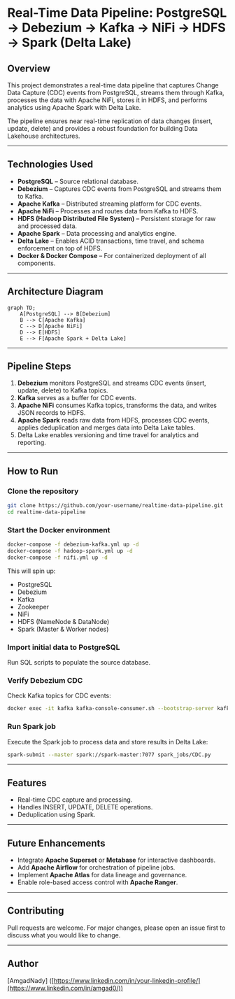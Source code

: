# Real-Time Data Pipeline: PostgreSQL → Debezium → Kafka → NiFi → HDFS → Spark (Delta Lake)

##  Overview

This project demonstrates a real-time data pipeline that captures Change Data Capture (CDC) events from PostgreSQL, streams them through Kafka, processes the data with Apache NiFi, stores it in HDFS, and performs analytics using Apache Spark with Delta Lake.

The pipeline ensures near real-time replication of data changes (insert, update, delete) and provides a robust foundation for building Data Lakehouse architectures.

---

## Technologies Used

* **PostgreSQL** – Source relational database.
* **Debezium** – Captures CDC events from PostgreSQL and streams them to Kafka.
* **Apache Kafka** – Distributed streaming platform for CDC events.
* **Apache NiFi** – Processes and routes data from Kafka to HDFS.
* **HDFS (Hadoop Distributed File System)** – Persistent storage for raw and processed data.
* **Apache Spark** – Data processing and analytics engine.
* **Delta Lake** – Enables ACID transactions, time travel, and schema enforcement on top of HDFS.
* **Docker & Docker Compose** – For containerized deployment of all components.

---

##  Architecture Diagram

```mermaid
graph TD;
    A[PostgreSQL] --> B[Debezium]
    B --> C[Apache Kafka]
    C --> D[Apache NiFi]
    D --> E[HDFS]
    E --> F[Apache Spark + Delta Lake]
```

---

## Pipeline Steps

1. **Debezium** monitors PostgreSQL and streams CDC events (insert, update, delete) to Kafka topics.
2. **Kafka** serves as a buffer for CDC events.
3. **Apache NiFi** consumes Kafka topics, transforms the data, and writes JSON records to HDFS.
4. **Apache Spark** reads raw data from HDFS, processes CDC events, applies deduplication and merges data into Delta Lake tables.
5. Delta Lake enables versioning and time travel for analytics and reporting.

---

##  How to Run

###  Clone the repository

```bash
git clone https://github.com/your-username/realtime-data-pipeline.git
cd realtime-data-pipeline
```

### Start the Docker environment

```bash
docker-compose -f debezium-kafka.yml up -d 
docker-compose -f hadoop-spark.yml up -d
docker-compose -f nifi.yml up -d
```

This will spin up:

* PostgreSQL
* Debezium
* Kafka
* Zookeeper
* NiFi
* HDFS (NameNode & DataNode)
* Spark (Master & Worker nodes)

###  Import initial data to PostgreSQL

Run SQL scripts to populate the source database.

###  Verify Debezium CDC

Check Kafka topics for CDC events:

```bash
docker exec -it kafka kafka-console-consumer.sh --bootstrap-server kafka:9092 --topic dbserver1.public.books --from-beginning
```

###  Run Spark job

Execute the Spark job to process data and store results in Delta Lake:

```bash
spark-submit --master spark://spark-master:7077 spark_jobs/CDC.py
```

---

##  Features

* Real-time CDC capture and processing.
* Handles INSERT, UPDATE, DELETE operations.
* Deduplication using Spark.

---

##  Future Enhancements

* Integrate **Apache Superset** or **Metabase** for interactive dashboards.
* Add **Apache Airflow** for orchestration of pipeline jobs.
* Implement **Apache Atlas** for data lineage and governance.
* Enable role-based access control with **Apache Ranger**.

---

## Contributing

Pull requests are welcome. For major changes, please open an issue first to discuss what you would like to change.

---

## Author

[AmgadNady] ([https://www.linkedin.com/in/your-linkedin-profile/](https://www.linkedin.com/in/amgad0/))
